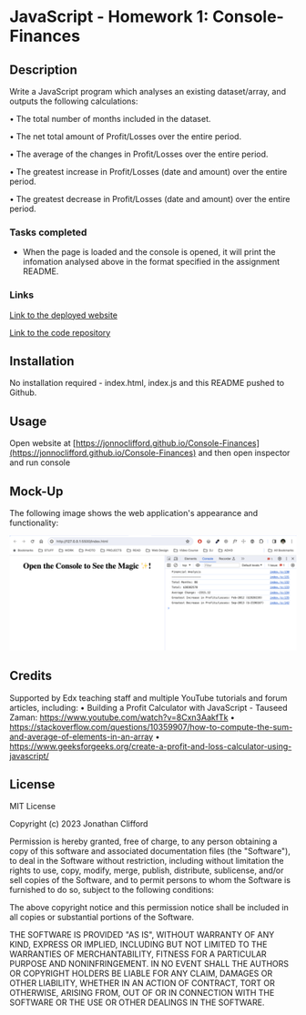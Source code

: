 # JavaScript - Homework 1: Console-Finances

## Description

Write a JavaScript program which analyses an existing dataset/array, and outputs the following calculations:

• The total number of months included in the dataset.

• The net total amount of Profit/Losses over the entire period.

• The average of the changes in Profit/Losses over the entire period.

• The greatest increase in Profit/Losses (date and amount) over the entire period.

• The greatest decrease in Profit/Losses (date and amount) over the entire period.

### Tasks completed

* When the page is loaded and the console is opened, it will print the infomation analysed above in the format specified in the assignment README.

### Links

[Link to the deployed website](https://jonnoclifford.github.io/Console-Finances/)

[Link to the code repository](https://github.com/jonnoclifford/console-finances)

## Installation

No installation required - index.html, index.js and this README pushed to Github.

## Usage

Open website at [https://jonnoclifford.github.io/Console-Finances](https://jonnoclifford.github.io/Console-Finances) and then open inspector and run console

## Mock-Up

The following image shows the web application's appearance and functionality:

![Portfolio Demo](/console-finances-demo.png)

## Credits

Supported by Edx teaching staff and multiple YouTube tutorials and forum articles, including:
• Building a Profit Calculator with JavaScript - Tauseed Zaman: https://www.youtube.com/watch?v=8Cxn3AakfTk
• https://stackoverflow.com/questions/10359907/how-to-compute-the-sum-and-average-of-elements-in-an-array
• https://www.geeksforgeeks.org/create-a-profit-and-loss-calculator-using-javascript/


## License

MIT License

Copyright (c) 2023 Jonathan Clifford

Permission is hereby granted, free of charge, to any person obtaining a copy
of this software and associated documentation files (the "Software"), to deal
in the Software without restriction, including without limitation the rights
to use, copy, modify, merge, publish, distribute, sublicense, and/or sell
copies of the Software, and to permit persons to whom the Software is
furnished to do so, subject to the following conditions:

The above copyright notice and this permission notice shall be included in all
copies or substantial portions of the Software.

THE SOFTWARE IS PROVIDED "AS IS", WITHOUT WARRANTY OF ANY KIND, EXPRESS OR
IMPLIED, INCLUDING BUT NOT LIMITED TO THE WARRANTIES OF MERCHANTABILITY,
FITNESS FOR A PARTICULAR PURPOSE AND NONINFRINGEMENT. IN NO EVENT SHALL THE
AUTHORS OR COPYRIGHT HOLDERS BE LIABLE FOR ANY CLAIM, DAMAGES OR OTHER
LIABILITY, WHETHER IN AN ACTION OF CONTRACT, TORT OR OTHERWISE, ARISING FROM,
OUT OF OR IN CONNECTION WITH THE SOFTWARE OR THE USE OR OTHER DEALINGS IN THE
SOFTWARE.
